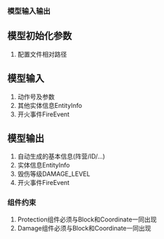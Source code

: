 ### 模型输入输出

## 模型初始化参数

1. 配置文件相对路径

## 模型输入

1. 动作号及参数
2. 其他实体信息EntityInfo
3. 开火事件FireEvent

## 模型输出

1. 自动生成的基本信息(阵营/ID/...)
2. 实体信息EntityInfo
3. 毁伤等级DAMAGE_LEVEL
4. 开火事件FireEvent

### 组件约束

1. Protection组件必须与Block和Coordinate一同出现
2. Damage组件必须与Block和Coordinate一同出现